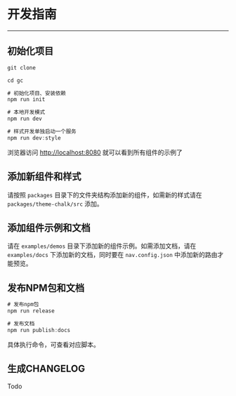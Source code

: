 # 开发指南
<!-- {.md} -->

----
<!-- {.md} -->

## 初始化项目
<!-- {.md} -->

```js
git clone

cd gc

# 初始化项目、安装依赖
npm run init

# 本地开发模式
npm run dev

# 样式开发单独启动一个服务
npm run dev:style

```
<!-- {.md} -->

浏览器访问<!-- {.md} --> [http://localhost:8080](http://localhost:8080)<!-- {.md} --> 就可以看到所有组件的示例了

## 添加新组件和样式
<!-- {.md} -->
请按照<!-- {.md} --> `packages` 目录下的文件夹结构添加新的组件，如需新的样式请在 `packages/theme-chalk/src` 添加。

## 添加组件示例和文档
<!-- {.md} -->
请在<!-- {.md} --> `examples/demos` 目录下添加新的组件示例。如需添加文档，请在 `examples/docs` 下添加新的文档，同时要在 `nav.config.json` 中添加新的路由才能预览。

## 发布NPM包和文档
<!-- {.md} -->
```js
# 发布npm包
npm run release

# 发布文档
npm run publish:docs
```
<!-- {.md} -->
具体执行命令，可查看对应脚本。
<!-- {.md} -->

## 生成CHANGELOG
<!-- {.md} -->
Todo
<!-- {.md} -->